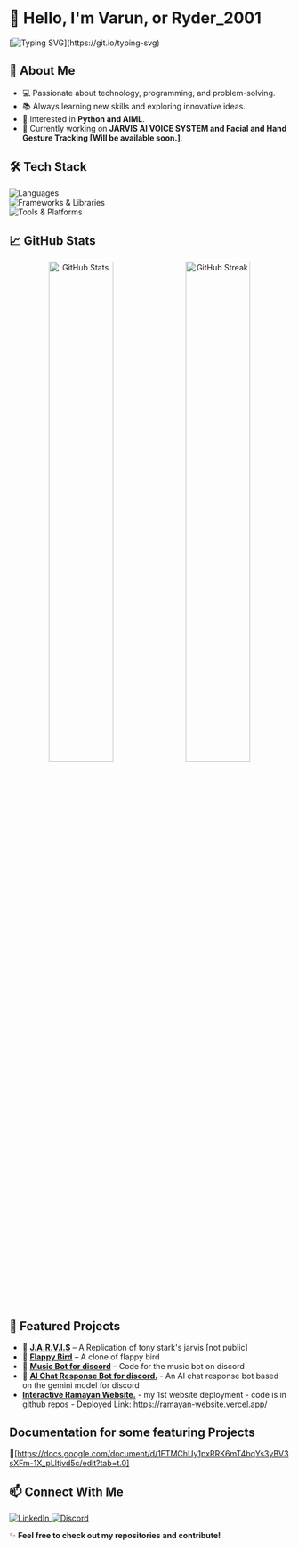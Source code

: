 # 👋 Hello, I'm Varun, or Ryder_2001

[![Typing SVG](https://readme-typing-svg.demolab.com?font=Fira+Code&duration=3000&pause=500&width=435&height=100&lines=Welcome+to+my+Github+Profile!;I'm+Ryder!)](https://git.io/typing-svg)

## 🚀 About Me  
- 💻 Passionate about technology, programming, and problem-solving.  
- 📚 Always learning new skills and exploring innovative ideas.  
- 🎯 Interested in **Python and AIML**.  
- 🌱 Currently working on **JARVIS AI VOICE SYSTEM and Facial and Hand Gesture Tracking [Will be available soon.]**.  

## 🛠 Tech Stack  
![Languages](https://skillicons.dev/icons?i=python,cpp,c,nodejs,html,css,js)  
![Frameworks & Libraries](https://skillicons.dev/icons?i=flask,sc)  
![Tools & Platforms](https://skillicons.dev/icons?i=git,linux)  

## 📈 GitHub Stats  
<p align="center">
  <img src="https://github-readme-stats.vercel.app/api?username=RydertHuGlIfE&show_icons=true&theme=github_dark&hide_border=true" width="48%" alt="GitHub Stats"/>
  <img src="https://github-readme-streak-stats.herokuapp.com/?user=RydertHuGlIfE&theme=github-dark&hide_border=true" width="48%" alt="GitHub Streak"/>
</p>

## 🌟 Featured Projects  
- 🔹 **[J.A.R.V.I.S](#)** – A Replication of tony stark's jarvis [not public]  
- 🔹 **[Flappy Bird](#)** – A clone of flappy bird
- 🔹 **[Music Bot for discord](#)** – Code for the music bot on discord 
- 🔹 **[AI Chat Response Bot for discord.](#)** - An AI chat response bot based on the gemini model for discord
- **[Interactive Ramayan Website.](#)** - my 1st website deployment - code is in github repos - Deployed Link: https://ramayan-website.vercel.app/


## Documentation for some featuring Projects
🔹[https://docs.google.com/document/d/1FTMChUy1pxRRK6mT4bqYs3yBV3sXFm-1X_pLltjvd5c/edit?tab=t.0]


## 📫 Connect With Me  
<a href="https://www.linkedin.com/in/varun-chauhan-174107288/">
    <img src="https://img.shields.io/badge/LinkedIn-0077B5?style=for-the-badge&logo=linkedin&logoColor=white" alt="LinkedIn"/>
<a href="https://discord.com/users/844143559509803023">
    <img src="https://img.shields.io/badge/Discord-000000?style=for-the-badge&logo=discord&logoColor=white" alt="Discord"/>
  </a>


✨ **Feel free to check out my repositories and contribute!**  
